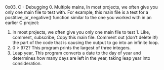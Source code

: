 0x03. C - Debugging
0. Multiple mains, In most projects, we often give you only one main file to test with. For example, this main file is a test for a postitive_or_negative() function similar to the one you worked with in an earlier C project:
1. In most projects, we often give you only one main file to test 1. Like, comment, subscribe, Copy this main file. Comment out (don’t delete it!) the part of the code that is causing the output to go into an infinite loop.
2. 0 > 972? This program prints the largest of three integers.
3. Leap year, This program converts a date to the day of year and determines how many days are left in the year, taking leap year into consideration.
